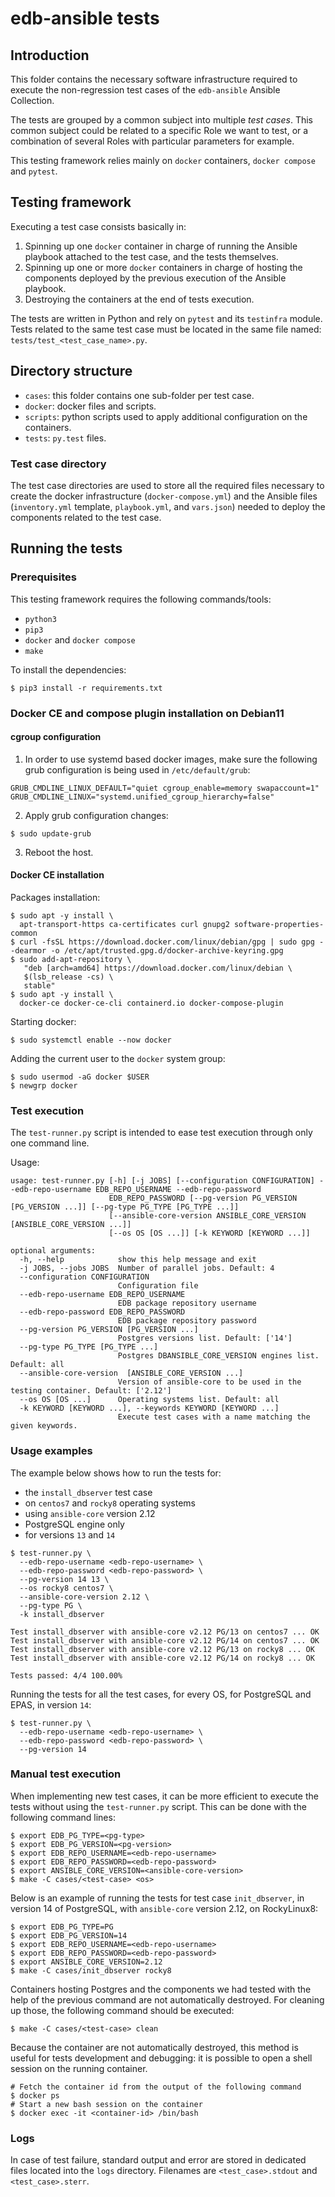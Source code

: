 # edb-ansible tests

## Introduction

This folder contains the necessary software infrastructure required to execute
the non-regression test cases of the `edb-ansible` Ansible Collection.

The tests are grouped by a common subject into multiple *test cases*. This
common subject could be related to a specific Role we want to test, or a
combination of several Roles with particular parameters for example.

This testing framework relies mainly on `docker` containers, `docker compose`
and `pytest`.

## Testing framework

Executing a test case consists basically in:

1. Spinning up one `docker` container in charge of running the Ansible playbook
   attached to the test case, and the tests themselves.
2. Spinning up one or more `docker` containers in charge of hosting the
   components deployed by the previous execution of the Ansible playbook.
3. Destroying the containers at the end of tests execution.

The tests are written in Python and rely on `pytest` and its `testinfra`
module. Tests related to the same test case must be located in the same file
named: `tests/test_<test_case_name>.py`.


## Directory structure

- `cases`: this folder contains one sub-folder per test case.
- `docker`: docker files and scripts.
- `scripts`: python scripts used to apply additional configuration on the
  containers.
- `tests`: `py.test` files.

### Test case directory

The test case directories are used to store all the required files necessary to
create the docker infrastructure (`docker-compose.yml`) and the Ansible files
(`inventory.yml` template, `playbook.yml`, and `vars.json`) needed to deploy
the components related to the test case.

## Running the tests

### Prerequisites

This testing framework requires the following commands/tools:
- `python3`
- `pip3`
- `docker` and `docker compose`
- `make`

To install the dependencies:
```shell
$ pip3 install -r requirements.txt
```

### Docker CE and compose plugin installation on Debian11

#### cgroup configuration

  1. In order to use systemd based docker images, make sure the following grub
     configuration is being used in `/etc/default/grub`:
```shell
GRUB_CMDLINE_LINUX_DEFAULT="quiet cgroup_enable=memory swapaccount=1"
GRUB_CMDLINE_LINUX="systemd.unified_cgroup_hierarchy=false"
```

  2. Apply grub configuration changes:
```shell
$ sudo update-grub
```

  3. Reboot the host.

#### Docker CE installation

Packages installation:
```shell
$ sudo apt -y install \
  apt-transport-https ca-certificates curl gnupg2 software-properties-common
$ curl -fsSL https://download.docker.com/linux/debian/gpg | sudo gpg --dearmor -o /etc/apt/trusted.gpg.d/docker-archive-keyring.gpg
$ sudo add-apt-repository \
   "deb [arch=amd64] https://download.docker.com/linux/debian \
   $(lsb_release -cs) \
   stable"
$ sudo apt -y install \
  docker-ce docker-ce-cli containerd.io docker-compose-plugin
```
Starting docker:
```shell
$ sudo systemctl enable --now docker
```
Adding the current user to the `docker` system group:
```shell
$ sudo usermod -aG docker $USER
$ newgrp docker
```

### Test execution

The `test-runner.py` script is intended to ease test execution through only one
command line.

Usage:

```shell
usage: test-runner.py [-h] [-j JOBS] [--configuration CONFIGURATION] --edb-repo-username EDB_REPO_USERNAME --edb-repo-password
                      EDB_REPO_PASSWORD [--pg-version PG_VERSION [PG_VERSION ...]] [--pg-type PG_TYPE [PG_TYPE ...]]
                      [--ansible-core-version ANSIBLE_CORE_VERSION [ANSIBLE_CORE_VERSION ...]]
                      [--os OS [OS ...]] [-k KEYWORD [KEYWORD ...]]

optional arguments:
  -h, --help            show this help message and exit
  -j JOBS, --jobs JOBS  Number of parallel jobs. Default: 4
  --configuration CONFIGURATION
                        Configuration file
  --edb-repo-username EDB_REPO_USERNAME
                        EDB package repository username
  --edb-repo-password EDB_REPO_PASSWORD
                        EDB package repository password
  --pg-version PG_VERSION [PG_VERSION ...]
                        Postgres versions list. Default: ['14']
  --pg-type PG_TYPE [PG_TYPE ...]
                        Postgres DBANSIBLE_CORE_VERSION engines list. Default: all
  --ansible-core-version  [ANSIBLE_CORE_VERSION ...]
                        Version of ansible-core to be used in the testing container. Default: ['2.12']
  --os OS [OS ...]      Operating systems list. Default: all
  -k KEYWORD [KEYWORD ...], --keywords KEYWORD [KEYWORD ...]
                        Execute test cases with a name matching the given keywords.
```

### Usage examples

The example below shows how to run the tests for:
- the `install_dbserver` test case
- on `centos7` and `rocky8` operating systems
- using `ansible-core` version 2.12
- PostgreSQL engine only
- for versions `13` and `14`

```shell
$ test-runner.py \
  --edb-repo-username <edb-repo-username> \
  --edb-repo-password <edb-repo-password> \
  --pg-version 14 13 \
  --os rocky8 centos7 \
  --ansible-core-version 2.12 \
  --pg-type PG \
  -k install_dbserver

Test install_dbserver with ansible-core v2.12 PG/13 on centos7 ... OK
Test install_dbserver with ansible-core v2.12 PG/14 on centos7 ... OK
Test install_dbserver with ansible-core v2.12 PG/13 on rocky8 ... OK
Test install_dbserver with ansible-core v2.12 PG/14 on rocky8 ... OK

Tests passed: 4/4 100.00%
```

Running the tests for all the test cases, for every OS, for PostgreSQL and
EPAS, in version `14`:
```shell
$ test-runner.py \
  --edb-repo-username <edb-repo-username> \
  --edb-repo-password <edb-repo-password> \
  --pg-version 14
```

### Manual test execution

When implementing new test cases, it can be more efficient to execute the tests
without using the `test-runner.py` script. This can be done with the following
command lines:

```shell
$ export EDB_PG_TYPE=<pg-type>
$ export EDB_PG_VERSION=<pg-version>
$ export EDB_REPO_USERNAME=<edb-repo-username>
$ export EDB_REPO_PASSWORD=<edb-repo-password>
$ export ANSIBLE_CORE_VERSION=<ansible-core-version>
$ make -C cases/<test-case> <os>
```

Below is an example of running the tests for test case `init_dbserver`, in
version 14 of PostgreSQL, with `ansible-core` version 2.12, on RockyLinux8:

```shell
$ export EDB_PG_TYPE=PG
$ export EDB_PG_VERSION=14
$ export EDB_REPO_USERNAME=<edb-repo-username>
$ export EDB_REPO_PASSWORD=<edb-repo-password>
$ export ANSIBLE_CORE_VERSION=2.12
$ make -C cases/init_dbserver rocky8
```

Containers hosting Postgres and the components we had tested with the help of
the previous command are not automatically destroyed. For cleaning up those,
the following command should be executed:

```shell
$ make -C cases/<test-case> clean
```

Because the container are not automatically destroyed, this method is useful
for tests development and debugging: it is possible to open a shell session
on the running container.

```shell
# Fetch the container id from the output of the following command
$ docker ps
# Start a new bash session on the container
$ docker exec -it <container-id> /bin/bash
```

### Logs

In case of test failure, standard output and error are stored in dedicated
files located into the `logs` directory. Filenames are `<test_case>.stdout` and
`<test_case>.sterr`.

